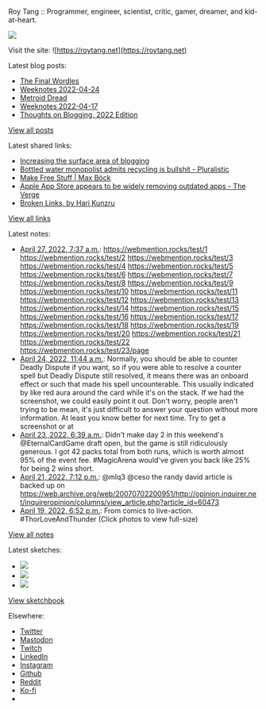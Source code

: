 Roy Tang :: Programmer, engineer, scientist, critic, gamer, dreamer, and kid-at-heart.

![](https://roytang.net/static/img/profile.jpg)

Visit the site: ![https://roytang.net](https://roytang.net)

Latest blog posts:

- [The Final Wordles](https://roytang.net/2022/04/final-wordles/)
- [Weeknotes 2022-04-24](https://roytang.net/2022/04/weeknotes-04-24/)
- [Metroid Dread](https://roytang.net/2022/04/metroid-dread/)
- [Weeknotes 2022-04-17](https://roytang.net/2022/04/weeknotes-04-17/)
- [Thoughts on Blogging, 2022 Edition](https://roytang.net/2022/04/thoughts-on-blogging-2022-edition/)

[View all posts](https://roytang.net/blog)

Latest shared links:

- [Increasing the surface area of blogging](https://roytang.net/2022/04/a0c72351ac4ea82a2804d7f9d3222f4c/)
- [Bottled water monopolist admits recycling is bullshit - Pluralistic](https://roytang.net/2022/04/06e03b43edd0a0fac33eb5febd0d158d/)
- [Make Free Stuff | Max Böck](https://roytang.net/2022/04/8b266aa44750a361cc45d75c1b8e4747/)
- [Apple App Store appears to be widely removing outdated apps - The Verge](https://roytang.net/2022/04/41655510fafa039226423a7cb2cfbf2f/)
- [Broken Links, by Hari Kunzru](https://roytang.net/2022/04/6b6b29002ca90e209a3e275900337aa9/)

[View all links](https://roytang.net/links)

Latest notes:

- [April 27, 2022, 7:37 a.m.](https://roytang.net/2022/04/49c02a2c5b14f878513e9f1305382d34/): https://webmention.rocks/test/1 https://webmention.rocks/test/2 https://webmention.rocks/test/3 https://webmention.rocks/test/4 https://webmention.rocks/test/5 https://webmention.rocks/test/6 https://webmention.rocks/test/7 https://webmention.rocks/test/8 https://webmention.rocks/test/9 https://webmention.rocks/test/10 https://webmention.rocks/test/11 https://webmention.rocks/test/12 https://webmention.rocks/test/13 https://webmention.rocks/test/14 https://webmention.rocks/test/15 https://webmention.rocks/test/16 https://webmention.rocks/test/17 https://webmention.rocks/test/18 https://webmention.rocks/test/19 https://webmention.rocks/test/20 https://webmention.rocks/test/21 https://webmention.rocks/test/22 https://webmention.rocks/test/23/page
- [April 24, 2022, 11:44 a.m.](https://roytang.net/2022/04/i5ykji4/): Normally, you should be able to counter Deadly Dispute if you want, so if you were able to resolve a counter spell but Deadly Dispute still resolved, it means there was an onboard effect or such that made his spell uncounterable. This usually indicated by like red aura around the card while it&#x27;s on the stack. If we had the screenshot, we could easily point it out. Don&#x27;t worry, people aren&#x27;t trying to be mean, it&#x27;s just difficult to answer your question without more information. At least you know better for next time. Try to get a screenshot or at
- [April 23, 2022, 6:39 a.m.](https://roytang.net/2022/04/1517634277264961536/): Didn&#x27;t make day 2 in this weekend&#x27;s @EternalCardGame draft open, but the game is still ridiculously generous. I got 42 packs total from both runs, which is worth almost 95% of the event fee. #MagicArena would&#x27;ve given you back like 25% for being 2 wins short.
- [April 21, 2022, 7:12 p.m.](https://roytang.net/2022/04/1517098877417291777/): @mlq3 @ceso the randy david article is backed up on https://web.archive.org/web/20070702200951/http://opinion.inquirer.net/inquireropinion/columns/view_article.php?article_id=60473
- [April 19, 2022, 6:52 p.m.](https://roytang.net/2022/04/1516369252973834245/): From comics to live-action. #ThorLoveAndThunder (Click photos to view full-size)

[View all notes](https://roytang.net/notes)

Latest sketches:


- ![](https://roytang.net/media/cache/eb/6d/eb6d42690e16874c36049dccfd32b06d.jpg)
- ![](https://roytang.net/media/cache/6c/d5/6cd5b41f73d41026b3f65beeac28a6af.jpg)
- ![](https://roytang.net/media/cache/e5/da/e5da975ee2fed5a25dba802aa7d5ad1c.jpg)

[View sketchbook](https://roytang.net/albums/sketchbook)


Elsewhere:

- [Twitter](https://twitter.com/roytang)
- [Mastodon](https://mastodon.technology/@roytang)
- [Twitch](https://twitch.tv/twitchyroy)
- [LinkedIn](https://www.linkedin.com/in/roytang)
- [Instagram](https://instagram.com/roytang0400)
- [Github](https://github.com/roytang)
- [Reddit](https://reddit.com/u/hungryroy)
- [Ko-fi](https://ko-fi.com/roytang)
- [](mailto:hello@roytang.net)